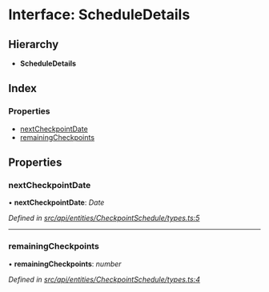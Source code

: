 # Interface: ScheduleDetails

## Hierarchy

* **ScheduleDetails**

## Index

### Properties

* [nextCheckpointDate](scheduledetails.md#nextcheckpointdate)
* [remainingCheckpoints](scheduledetails.md#remainingcheckpoints)

## Properties

###  nextCheckpointDate

• **nextCheckpointDate**: *Date*

*Defined in [src/api/entities/CheckpointSchedule/types.ts:5](https://github.com/PolymathNetwork/polymesh-sdk/blob/524b0225/src/api/entities/CheckpointSchedule/types.ts#L5)*

___

###  remainingCheckpoints

• **remainingCheckpoints**: *number*

*Defined in [src/api/entities/CheckpointSchedule/types.ts:4](https://github.com/PolymathNetwork/polymesh-sdk/blob/524b0225/src/api/entities/CheckpointSchedule/types.ts#L4)*
